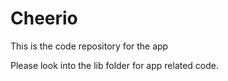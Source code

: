 # Cheerio

This is the code repository for the app

Please look into the lib folder for app related code.
